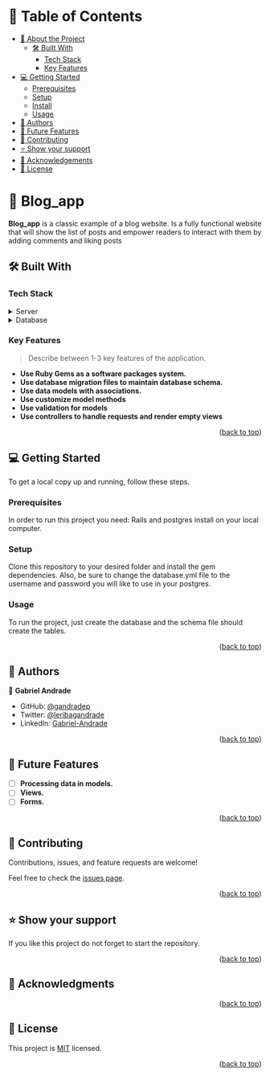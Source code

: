 <a name="readme-top"></a>

# 📗 Table of Contents

- [📖 About the Project](#about-project)
  - [🛠 Built With](#built-with)
    - [Tech Stack](#tech-stack)
    - [Key Features](#key-features)
- [💻 Getting Started](#getting-started)
  - [Prerequisites](#prerequisites)
  - [Setup](#setup)
  - [Install](#install)
  - [Usage](#usage)
- [👥 Authors](#authors)
- [🔭 Future Features](#future-features)
- [🤝 Contributing](#contributing)
- [⭐️ Show your support](#support)
- [🙏 Acknowledgements](#acknowledgements)
- [📝 License](#license)

<!-- PROJECT DESCRIPTION -->

# 📖 Blog_app <a name="about-project"></a>



**Blog_app** is a classic example of a blog website. Is a fully functional website that will show the list of posts and empower readers to interact with them by adding comments and liking posts

## 🛠 Built With <a name="built-with"></a>

### Tech Stack <a name="tech-stack"></a>

<details>
  <summary>Server</summary>
  <ul>
    <li><a href="https://www.ruby-lang.org/en/">Ruby</a></li>
  </ul>
</details>

<details>
<summary>Database</summary>
  <ul>
    <li><a href="https://www.postgresql.org/">PostgreSQL</a></li>
  </ul>
</details>

<!-- Features -->

### Key Features <a name="key-features"></a>

> Describe between 1-3 key features of the application.

- **Use Ruby Gems as a software packages system.**
- **Use database migration files to maintain database schema.**
- **Use data models with associations.**
- **Use customize model methods**
- **Use validation for models**
- **Use controllers to handle requests and render empty views**

<p align="right">(<a href="#readme-top">back to top</a>)</p>

<!-- GETTING STARTED -->

## 💻 Getting Started <a name="getting-started"></a>

To get a local copy up and running, follow these steps.

### Prerequisites

In order to run this project you need: Rails and postgres install on your local computer.

### Setup

Clone this repository to your desired folder and install the gem dependencies. Also, be sure to change the database.yml file to the username and password you will like to use in your postgres.

### Usage

To run the project, just create the database and the schema file should create the tables.

<p align="right">(<a href="#readme-top">back to top</a>)</p>

<!-- AUTHORS -->

## 👥 Authors <a name="authors"></a>

👤 **Gabriel Andrade**

- GitHub: [@gandradep](https://github.com/gandradep)
- Twitter: [@leribagandrade](https://twitter.com/leribagandrade)
- LinkedIn: [Gabriel-Andrade](https://www.linkedin.com/in/gabriel-andrade-silla-turca/)

<p align="right">(<a href="#readme-top">back to top</a>)</p>

<!-- FUTURE FEATURES -->

## 🔭 Future Features <a name="future-features"></a>

- [ ] **Processing data in models.**
- [ ] **Views.**
- [ ] **Forms.**

<p align="right">(<a href="#readme-top">back to top</a>)</p>

<!-- CONTRIBUTING -->

## 🤝 Contributing <a name="contributing"></a>

Contributions, issues, and feature requests are welcome!

Feel free to check the [issues page](../../issues/).

<p align="right">(<a href="#readme-top">back to top</a>)</p>

<!-- SUPPORT -->

## ⭐️ Show your support <a name="support"></a>

If you like this project do not forget to start the repository.

<p align="right">(<a href="#readme-top">back to top</a>)</p>

<!-- ACKNOWLEDGEMENTS -->

## 🙏 Acknowledgments <a name="acknowledgements"></a>


<p align="right">(<a href="#readme-top">back to top</a>)</p>

<!-- LICENSE -->

## 📝 License <a name="license"></a>

This project is [MIT](./LICENSE) licensed.

<p align="right">(<a href="#readme-top">back to top</a>)</p>